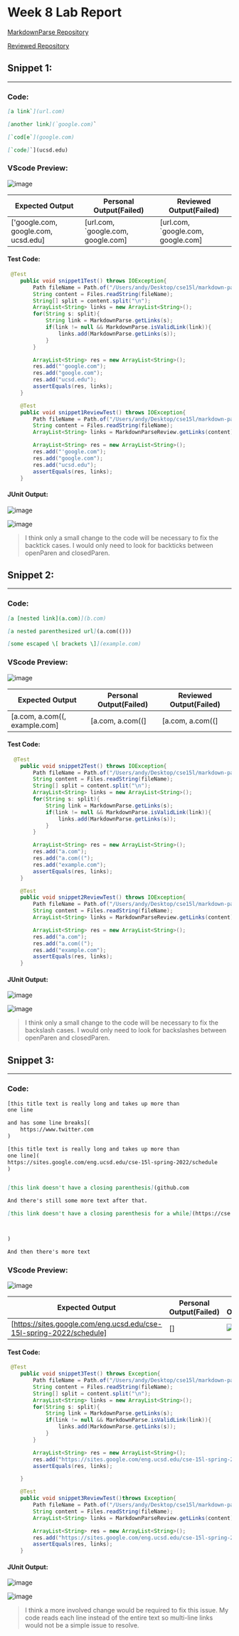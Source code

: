 # Week 8 Lab Report

[MarkdownParse Repository](https://github.com/akluu/markdown-parser)

[Reviewed Repository](https://github.com/philliptwu/markdown-parser)

## Snippet 1:
___

### **Code:**

```md
[a link`](url.com)

[another link](`google.com)`

[`cod[e`](google.com)

[`code]`](ucsd.edu)
```

### **VScode Preview:**

![image](report4screenshots/Screen%20Shot%202022-05-22%20at%205.01.57%20PM.png)

| Expected Output | Personal Output(Failed) | Reviewed Output(Failed) |
|---|---|---|
|['google.com, google.com, ucsd.edu]| [url.com, \`google.com, google.com] | [url.com, \`google.com, google.com] |

#### **Test Code:**
```java
 @Test
    public void snippet1Test() throws IOException{
        Path fileName = Path.of("/Users/andy/Desktop/cse15l/markdown-parser/Lab4MarkdownSnippets/snippet1.md"); 
        String content = Files.readString(fileName);
        String[] split = content.split("\n");
        ArrayList<String> links = new ArrayList<String>();
        for(String s: split){
            String link = MarkdownParse.getLinks(s);
            if(link != null && MarkdownParse.isValidLink(link)){
                links.add(MarkdownParse.getLinks(s));
            }
        }

        ArrayList<String> res = new ArrayList<String>();
        res.add("'google.com");
        res.add("google.com");
        res.add("ucsd.edu");
        assertEquals(res, links);
    }

    @Test
    public void snippet1ReviewTest() throws IOException{
        Path fileName = Path.of("/Users/andy/Desktop/cse15l/markdown-parser/Lab4MarkdownSnippets/snippet1.md");
        String content = Files.readString(fileName);
        ArrayList<String> links = MarkdownParseReview.getLinks(content);

        ArrayList<String> res = new ArrayList<String>();
        res.add("'google.com");
        res.add("google.com");
        res.add("ucsd.edu");
        assertEquals(res, links);
    }
```
#### **JUnit Output:**
![image](report4screenshots/Screen%20Shot%202022-05-22%20at%205.35.26%20PM.png)

![image](report4screenshots/Screen%20Shot%202022-05-22%20at%205.35.52%20PM.png)

> I think only a small change to the code will be necessary to fix the backtick cases. I would only need to look for backticks between openParen and closedParen.


## Snippet 2:
___
### **Code:**

```md
[a [nested link](a.com)](b.com)

[a nested parenthesized url](a.com(()))

[some escaped \[ brackets \]](example.com)
```

### **VScode Preview:**

![image](report4screenshots/Screen%20Shot%202022-05-22%20at%205.18.33%20PM.png)

| Expected Output | Personal Output(Failed) | Reviewed Output(Failed) |
|---|---|---|
|[a.com, a.com((, example.com]| [a.com, a.com((]  | [a.com, a.com((] |

#### **Test Code:**
```java
  @Test
    public void snippet2Test() throws IOException{
        Path fileName = Path.of("/Users/andy/Desktop/cse15l/markdown-parser/Lab4MarkdownSnippets/snippet2.md"); 
        String content = Files.readString(fileName);
        String[] split = content.split("\n");
        ArrayList<String> links = new ArrayList<String>();
        for(String s: split){
            String link = MarkdownParse.getLinks(s);
            if(link != null && MarkdownParse.isValidLink(link)){
                links.add(MarkdownParse.getLinks(s));
            }
        }

        ArrayList<String> res = new ArrayList<String>();
        res.add("a.com");
        res.add("a.com((");
        res.add("example.com");
        assertEquals(res, links);
    }

    @Test
    public void snippet2ReviewTest() throws IOException{
        Path fileName = Path.of("/Users/andy/Desktop/cse15l/markdown-parser/Lab4MarkdownSnippets/snippet2.md");
        String content = Files.readString(fileName);
        ArrayList<String> links = MarkdownParseReview.getLinks(content);

        ArrayList<String> res = new ArrayList<String>();
        res.add("a.com");
        res.add("a.com((");
        res.add("example.com");
        assertEquals(res, links);
    }
```
#### **JUnit Output:**
![image](report4screenshots/Screen%20Shot%202022-05-22%20at%206.02.41%20PM.png)

![image](report4screenshots/Screen%20Shot%202022-05-22%20at%206.06.58%20PM.png)

> I think only a small change to the code will be necessary to fix the backslash cases. I would only need to look for backslashes between openParen and closedParen.



## Snippet 3:
___
### **Code:**

```md
[this title text is really long and takes up more than 
one line

and has some line breaks](
    https://www.twitter.com
)

[this title text is really long and takes up more than 
one line](
https://sites.google.com/eng.ucsd.edu/cse-15l-spring-2022/schedule
)


[this link doesn't have a closing parenthesis](github.com

And there's still some more text after that.

[this link doesn't have a closing parenthesis for a while](https://cse.ucsd.edu/



)

And then there's more text

```

### **VScode Preview:**

![image](report4screenshots/Screen%20Shot%202022-05-22%20at%205.18.45%20PM.png)

| Expected Output | Personal Output(Failed) | Reviewed Output(Failed) |
|---|---|---|
|[https://sites.google.com/eng.ucsd.edu/cse-15l-spring-2022/schedule]| []  | ![image](report4screenshots/Screen%20Shot%202022-05-22%20at%206.14.51%20PM.png)|

#### **Test Code:**
```java
 @Test
    public void snippet3Test() throws Exception{
        Path fileName = Path.of("/Users/andy/Desktop/cse15l/markdown-parser/Lab4MarkdownSnippets/snippet3.md"); 
        String content = Files.readString(fileName);
        String[] split = content.split("\n");
        ArrayList<String> links = new ArrayList<String>();
        for(String s: split){
            String link = MarkdownParse.getLinks(s);
            if(link != null && MarkdownParse.isValidLink(link)){
                links.add(MarkdownParse.getLinks(s));
            }
        }

        ArrayList<String> res = new ArrayList<String>();
        res.add("https://sites.google.com/eng.ucsd.edu/cse-15l-spring-2022/schedule");
        assertEquals(res, links);

    }

    @Test
    public void snippet3ReviewTest()throws Exception{
        Path fileName = Path.of("/Users/andy/Desktop/cse15l/markdown-parser/Lab4MarkdownSnippets/snippet3.md");
        String content = Files.readString(fileName);
        ArrayList<String> links = MarkdownParseReview.getLinks(content);

        ArrayList<String> res = new ArrayList<String>();
        res.add("https://sites.google.com/eng.ucsd.edu/cse-15l-spring-2022/schedule");
        assertEquals(res, links);
    }
```
#### **JUnit Output:**
![image](report4screenshots/Screen%20Shot%202022-05-22%20at%206.16.01%20PM.png)

![image](report4screenshots/Screen%20Shot%202022-05-22%20at%206.16.14%20PM.png)

> I think a more involved change would be required to fix this issue. My code reads each line instead of the entire text so multi-line links would not be a simple issue to resolve.


